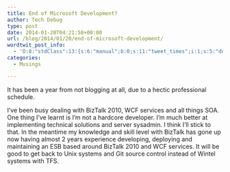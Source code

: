 ```yaml
---
title: End of Microsoft Development?
author: Tech Debug
type: post
date: 2014-01-20T04:21:58+00:00
url: /blog/2014/01/20/end-of-microsoft-development/
wordtwit_post_info:
  - 'O:8:"stdClass":13:{s:6:"manual";b:0;s:11:"tweet_times";i:1;s:5:"delay";s:1:"0";s:7:"enabled";s:1:"1";s:10:"separation";i:60;s:7:"version";s:3:"3.3";s:14:"tweet_template";b:0;s:6:"status";i:2;s:6:"result";a:0:{}s:13:"tweet_counter";i:2;s:13:"tweet_log_ids";a:1:{i:0;i:864;}s:9:"hash_tags";a:0:{}s:8:"accounts";a:1:{i:0;s:9:"techdebug";}}'
categories:
  - Musings

---
```

It has been a year from not blogging at all, due to a hectic professional schedule.

I&#8217;ve been busy dealing with BizTalk 2010, WCF services and all things SOA. One thing I&#8217;ve learnt is I&#8217;m not a hardcore developer. I&#8217;m much better at implementing technical solutions and server sysadmin. I think I&#8217;ll stick to that. In the meantime my knowledge and skill level with BizTalk has gone up now having almost 2 years experience developing, deploying and maintaining an ESB based around BizTalk 2010 and WCF services. It will be good to get back to Unix systems and Git source control instead of Wintel systems with TFS.